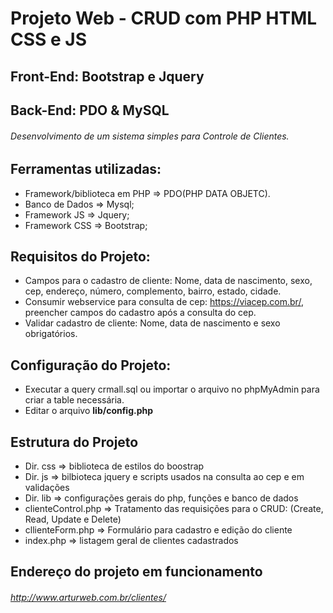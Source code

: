 # Projeto Web - CRUD com PHP HTML CSS e JS

## Front-End: Bootstrap e Jquery
## Back-End: PDO & MySQL

###### Desenvolvimento de um sistema simples para Controle de Clientes.

## Ferramentas utilizadas:
- Framework/biblioteca em PHP => PDO(PHP DATA OBJETC).
- Banco de Dados => Mysql;
- Framework JS => Jquery;
- Framework CSS => Bootstrap;

## Requisitos do Projeto:
- Campos para o cadastro de cliente: Nome, data de nascimento, sexo, cep, endereço, número, complemento, bairro, estado, cidade.
- Consumir webservice para consulta de cep: https://viacep.com.br/, preencher campos do cadastro após a consulta do cep.
- Validar cadastro de cliente: Nome, data de nascimento e sexo obrigatórios.

## Configuração do Projeto:
- Executar a query crmall.sql ou importar o arquivo no phpMyAdmin para criar a table necessária.
- Editar o arquivo **lib/config.php** 

## Estrutura do Projeto
- Dir. css => biblioteca de estilos do boostrap
- Dir. js => bilbioteca jquery e scripts usados na consulta ao cep e em validações
- Dir. lib => configurações gerais do php, funções e banco de dados
- clienteControl.php => Tratamento das requisições para o CRUD: (Create, Read, Update e Delete)
- cllienteForm.php => Formulário para cadastro e edição do cliente
- index.php => listagem geral de clientes cadastrados

## Endereço do projeto em funcionamento
###### http://www.arturweb.com.br/clientes/